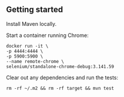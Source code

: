 ## Getting started

Install Maven locally.

Start a container running Chrome:
````
docker run -it \
-p 4444:4444 \
-p 5900:5900 \
--name remote-chrome \
selenium/standalone-chrome-debug:3.141.59
````

Clear out any dependencies and run the tests:
````
rm -rf ~/.m2 && rm -rf target && mvn test
````
